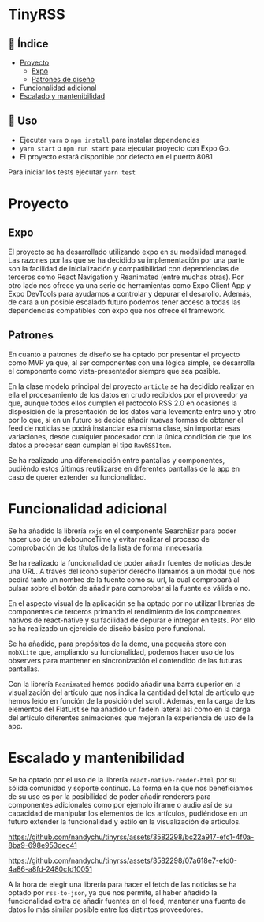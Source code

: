 # TinyRSS


## 📝 Índice

- [Proyecto](#Proyecto)
  - [Expo](#Expo)
  - [Patrones de diseño](#Patrones)
- [Funcionalidad adicional](#Funcionalidad-adicional)
- [Escalado y mantenibilidad](#Escalado-mantenibilidad)

## 🚀 Uso

- Ejecutar `yarn` o `npm install` para instalar dependencias
- `yarn start` o `npm run start` para ejecutar proyecto con Expo Go.
- El proyecto estará disponible por defecto en el puerto 8081

Para iniciar los tests ejecutar `yarn test`

# Proyecto

## Expo

El proyecto se ha desarrollado utilizando expo en su modalidad managed. Las razones por las que se ha decidido su implementación por una parte son la facilidad de inicialización y compatibilidad con dependencias de terceros como React Navigation y Reanimated (entre muchas otras). Por otro lado nos ofrece ya una serie de herramientas como Expo Client App y Expo DevTools para ayudarnos a controlar y depurar el desarollo.
Además, de cara a un posible escalado futuro podemos tener acceso a todas las dependencias compatibles con expo que nos ofrece el framework.

## Patrones
En cuanto a patrones de diseño se ha optado por presentar el proyecto como MVP ya que, al ser componentes con una lógica simple, se desarrolla el componente como vista-presentador siempre que sea posible.

En la clase modelo principal del proyecto `article` se ha decidido realizar en ella el procesamiento de los datos en crudo recibidos por el proveedor ya que, aunque todos ellos cumplen el protocolo RSS 2.0 en ocasiones la disposición de la presentación de los datos varía levemente entre uno y otro por lo que, si en un futuro se decide añadir nuevas formas de obtener el feed de noticias se podrá instanciar esa misma clase, sin importar esas variaciones, desde cualquier procesador con la única condición de que los datos a procesar sean cumplan el tipo `RawRSSItem`.

Se ha realizado una diferenciación entre pantallas y componentes, pudiéndo estos últimos reutilizarse en diferentes pantallas de la app en caso de querer extender su funcionalidad.


# Funcionalidad adicional

Se ha añadido la librería `rxjs` en el componente SearchBar para poder hacer uso de un debounceTime y evitar realizar el proceso de comprobación de los títulos de la lista de forma innecesaria.

Se ha realizado la funcionalidad de poder añadir fuentes de noticias desde una URL. A través del icono superior derecho llamamos a un modal que nos pedirá tanto un nombre de la fuente como su url, la cual comprobará al pulsar sobre el botón de añadir para comprobar si la fuente es válida o no.

En el aspecto visual de la aplicación se ha optado por no utilizar librerías de componentes de terceros primando el rendimiento de los componentes nativos de react-native y su facilidad de depurar e intregar en tests. Por ello se ha realizado un ejercicio de diseño básico pero funcional.

Se ha añadido, para propósitos de la demo, una pequeña store con `mobXLite` que, ampliando su funcionalidad, podemos hacer uso de los observers para mantener en sincronización el contendido de las futuras pantallas.

Con la librería `Reanimated` hemos podido añadir una barra superior en la visualización del artículo que nos indica la cantidad del total de artículo que hemos leído en función de la posición del scroll. Además, en la carga de los elementos del FlatList se ha añadido un fadeIn lateral así como en la carga del artículo diferentes animaciones que mejoran la experiencia de uso de la app.

# Escalado y mantenibilidad
Se ha optado por el uso de la librería `react-native-render-html` por su sólida comunidad y soporte continuo. La forma en la que nos beneficiamos de su uso es por la posibilidad de poder añadir renderers para componentes adicionales como por ejemplo iframe o audio así de su capacidad de manipular los elementos de los artículos, pudiéndose en un futuro extender la funcionalidad y estilo en la visualización de artículos.


https://github.com/nandychu/tinyrss/assets/3582298/bc22a917-efc1-4f0a-8ba9-698e953dec41


https://github.com/nandychu/tinyrss/assets/3582298/07a618e7-efd0-4a86-a8fd-2480cfd10051

A la hora de elegir una librería para hacer el fetch de las noticias se ha optado por `rss-to-json`, ya que nos permite, al haber añadido la funcionalidad extra de añadir fuentes en el feed, mantener una fuente de datos lo más similar posible entre los distintos proveedores.
